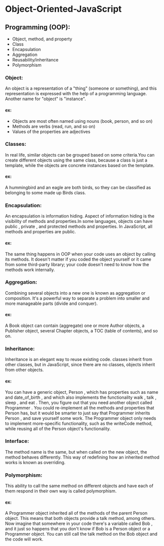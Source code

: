 # Object-Oriented-JavaScript

## Programming (OOP):

*	 Object, method, and property
*	 Class
*	 Encapsulation
*	 Aggregation
*	 Reusability/inheritance
*	 Polymorphism

### Object:

  An object is a representation of a "thing" (someone or something), and this representation is
expressed with the help of a programming language. Another name for "object" is "instance".

#### ex:
*	 Objects are most often named using nouns (book, person, and so on)
*	 Methods are verbs (read, run, and so on)
*	 Values of the properties are adjectives

### Classes:

In real life, similar objects can be grouped based on some criteria.You can create different objects using the same class, because a class is just a template, while the objects are concrete instances based on the template.

#### ex:
  A hummingbird and an eagle are both birds, so they can be classified as belonging to some made up
Birds class.

### Encapsulation:

An encapsulation is information hiding. Aspect of information hiding is the visibility of methods and properties.In some languages, objects can have public , private , and protected methods
and properties. In JavaScript, all methods and properties are public.

#### ex:
  The same thing happens in OOP when your code uses an object by calling its methods. It doesn't
matter if you coded the object yourself or it came from some third-party library; your code doesn't need to know how the methods work internally.

### Aggregation:

   Combining several objects into a new one is known as aggregation or composition. It's a powerful way to separate a problem into smaller and more manageable parts (divide and conquer).

#### ex:
  A Book object can contain (aggregate) one or more Author objects, a Publisher object, several Chapter objects, a TOC (table of contents), and so on.

### Inheritance:

Inheritance is an elegant way to reuse existing code. classes inherit from other classes, but in JavaScript, since there are no classes, objects inherit from other objects.

#### ex:
  You can have a generic object, Person , which has properties such as name and date_of_birth , and
which also implements the functionality walk , talk , sleep , and eat . Then, you figure out that you need another object called Programmer . You could re-implement all the methods and properties that Person has, but it would be smarter to just say that Programmer inherits Person , and save yourself some work. The Programmer object only needs to implement more-specific functionality, such as the writeCode method, while reusing all of the Person object's functionality.

### Interface:

The method name is the same, but when called on the new object, the method behaves differently. This way of redefining how an inherited method works is known as overriding.

### Polymorphism:

  This ability to call the same method on different objects and have each of them
respond in their own way is called polymorphism.

#### ex:
  A Programmer object inherited all of the methods of the parent Person object. This means that both objects provide a talk method, among others. Now imagine that somewhere in your code there's a variable called Bob , and it just so happens that you don't know if Bob is a Person object or a Programmer object. You can still call the talk method on the Bob object and the code will work.

